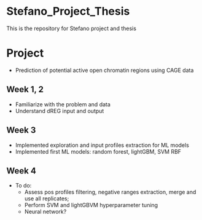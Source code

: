 # Stefano_Project_Thesis
This is the repository for Stefano project and thesis

# Project
* Prediction of potential active open chromatin regions using CAGE data

## Week 1, 2
* Familiarize with the problem and data
* Understand dREG input and output

## Week 3 
* Implemented exploration and input profiles extraction for ML models
* Implemented first ML models: random forest, lightGBM, SVM RBF

## Week 4
* To do: 
    - Assess pos profiles filtering, negative ranges extraction, merge and use all replicates;
    - Perform SVM and lightGBVM hyperparameter tuning
    - Neural network?
